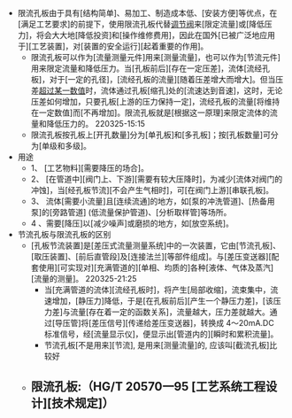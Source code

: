 - 限流孔板由于具有[结构简单]、易加工、制造成本低、[安装方便]等优点，在[满足工艺要求]的前提下，使用限流孔板代替[调节阀](((eFSIyRjvH)))来[限定流量]或[降低压力]，将会大大地[降低投资]和[操作维修费用]，因此在国外[已被广泛地应用于][工艺装置]，对[装置的安全运行][起着重要的作用]。
    - 限流孔板可以作为[流量测量元件]用来[测量流量]，也可以作为[节流元件]用来限定流量和降低压力。当[孔板前后][存在一定压差]，流体[流经孔板]，对于[一定的孔径]，[流经孔板的流量][随着压差增大而增大]。但当压差[超过某一数值](称为[临界压差])时，流体通过孔板[缩孔]处的[流速达到音速]，这时，无论压差如何增加，只要孔板[上游的压力保持一定]，流经孔板的流量[将维持在一定数值]而[不再增加]。限流孔板就是[根据这一原理]来限定流体的流量和降低压力的。
220325-15:15
    - 限流孔板按孔板上[开孔数量]分为[单孔板]和[多孔板]；按[孔板数量]可分为[单级和多级]。
- 用途
    - 1、 [工艺物料][需要降压的场合]。
    - 2、 [在管道中][阀门上、下游][需要有较大压降时]，为减少[流体对阀门的冲蚀]，当[经孔板节流][不会产生气相时]，可[在阀门上游][串联孔板]。
    - 3、 流体[需要小流量]且[连续流通]的地方，如[泵的冲洗管道]、[热备用泵]的[旁路管道] (低流量保护管道)、[分析取样管]等场所。
    - 4 、需要[降压]以[减少噪声]或磨损的地方，如[放空系统]。
- 节流孔板与限流孔板的区别
    - [孔板节流装置]是[差压式流量测量系统]中的一次装置，它由[节流孔板]、[取压装置]、[前后直管段]及[连接法兰][等部件组成]。与[差压变送器][配套使用][可实现对][充满管道的][单相、均质的]各种[液体、气体及蒸汽][流量的测量]。
220325-21:25
        - 当[充满管道的流体][流经孔板时]，将产生[局部收缩]，流束集中，流速增加，[静压力]降低，于是[在孔板前后][产生一个静压力差]，[该压力差]与流量[存在着一定的函数关系]，流量越大，压力差就越大。通过[导压管]将[差压信号][传递给差压变送器]，转换成 4～20mA.DC 标准信号，经[流量显示仪]，便显示出[管道内的][瞬时和累积流量]。
        - 节流孔板[不是用来][节流], 是用来[测量流量]的, 应该叫[截流孔板]比较好
    - 限流孔板:（HG/T 20570一95 [工艺系统工程设计][技术规定]）
        - 
